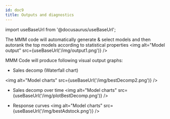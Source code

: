 ```yaml
---
id: doc9
title: Outputs and diagnostics
---
```

import useBaseUrl from '@docusaurus/useBaseUrl';

The MMM code will automatically generate & select models and then autorank the top models according to statistical properties
<img alt="Model output" src={useBaseUrl('/img/output1.png')} />

MMM Code will produce following visual output graphs:

- Sales decomp (Waterfall chart)

<img alt="Model charts" src={useBaseUrl('/img/bestDecomp2.png')} />

- Sales decomp over time
<img alt="Model charts" src={useBaseUrl('/img/plotBestDecomp.png')} />

- Response curves
<img alt="Model charts" src={useBaseUrl('/img/bestAdstock.png')} />

